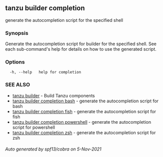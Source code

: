 ## tanzu builder completion

generate the autocompletion script for the specified shell

### Synopsis


Generate the autocompletion script for builder for the specified shell.
See each sub-command's help for details on how to use the generated script.


### Options

```
  -h, --help   help for completion
```

### SEE ALSO

* [tanzu builder](tanzu_builder.md)	 - Build Tanzu components
* [tanzu builder completion bash](tanzu_builder_completion_bash.md)	 - generate the autocompletion script for bash
* [tanzu builder completion fish](tanzu_builder_completion_fish.md)	 - generate the autocompletion script for fish
* [tanzu builder completion powershell](tanzu_builder_completion_powershell.md)	 - generate the autocompletion script for powershell
* [tanzu builder completion zsh](tanzu_builder_completion_zsh.md)	 - generate the autocompletion script for zsh

###### Auto generated by spf13/cobra on 5-Nov-2021
